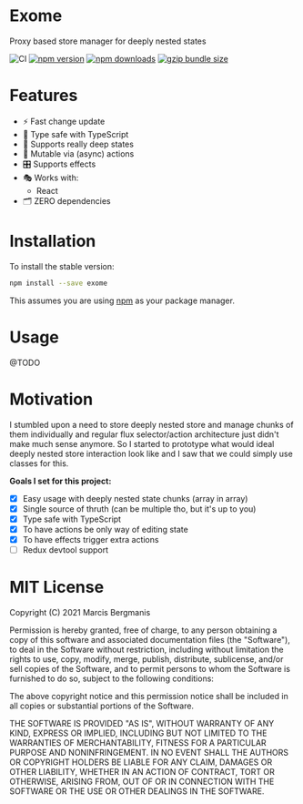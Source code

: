 # Exome
Proxy based store manager for deeply nested states

![CI](https://img.shields.io/github/workflow/status/Marcisbee/exome/CI?style=flat-square)
[![npm version](https://img.shields.io/npm/v/exome.svg?style=flat-square)](https://www.npmjs.com/package/exome)
[![npm downloads](https://img.shields.io/npm/dm/exome.svg?style=flat-square)](https://www.npmjs.com/package/exome)
[![gzip bundle size](https://img.shields.io/bundlephobia/minzip/exome?style=flat-square)](https://bundlephobia.com/result?p=exome)

# Features
- ⚡️ Fast change update
- 👮 Type safe with TypeScript
- 🎡 Supports really deep states
- 🧮 Mutable via (async) actions
- 🎛 Supports effects
- 🎭 Works with:
  - React
- 🗂 ZERO dependencies

# Installation
To install the stable version:
```bash
npm install --save exome
```
This assumes you are using [npm](https://www.npmjs.com/package/exome) as your package manager.

# Usage
@TODO

# Motivation
I stumbled upon a need to store deeply nested store and manage chunks of them individually and regular flux selector/action architecture just didn't make much sense anymore. So I started to prototype what would ideal deeply nested store interaction look like and I saw that we could simply use classes for this.

**Goals I set for this project:**

- [x] Easy usage with deeply nested state chunks (array in array)
- [x] Single source of thruth (can be multiple tho, but it's up to you)
- [x] Type safe with TypeScript
- [x] To have actions be only way of editing state
- [x] To have effects trigger extra actions
- [ ] Redux devtool support

# MIT License
Copyright (C) 2021 Marcis Bergmanis

Permission is hereby granted, free of charge, to any person obtaining a copy of this software and associated documentation files (the "Software"), to deal in the Software without restriction, including without limitation the rights to use, copy, modify, merge, publish, distribute, sublicense, and/or sell copies of the Software, and to permit persons to whom the Software is furnished to do so, subject to the following conditions:

The above copyright notice and this permission notice shall be included in all copies or substantial portions of the Software.

THE SOFTWARE IS PROVIDED "AS IS", WITHOUT WARRANTY OF ANY KIND, EXPRESS OR IMPLIED, INCLUDING BUT NOT LIMITED TO THE WARRANTIES OF MERCHANTABILITY, FITNESS FOR A PARTICULAR PURPOSE AND NONINFRINGEMENT. IN NO EVENT SHALL THE AUTHORS OR COPYRIGHT HOLDERS BE LIABLE FOR ANY CLAIM, DAMAGES OR OTHER LIABILITY, WHETHER IN AN ACTION OF CONTRACT, TORT OR OTHERWISE, ARISING FROM, OUT OF OR IN CONNECTION WITH THE SOFTWARE OR THE USE OR OTHER DEALINGS IN THE SOFTWARE.
